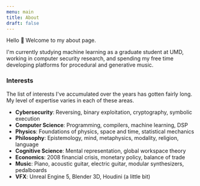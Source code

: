 ```yaml
---
menu: main
title: About
draft: false
---
```


Hello 👋 Welcome to my about page.

I'm currently studying machine learning as a graduate student at UMD, working in computer security research, and spending my free time developing platforms for procedural and generative music. 

### Interests

The list of interests I've accumulated over the years has gotten fairly long. My level of expertise varies in each of these areas.

- **Cybersecurity**: Reversing, binary exploitation, cryptography, symbolic execution
- **Computer Science**: Programming, compilers, machine learning, DSP
- **Physics**: Foundations of physics, space and time, statistical mechanics
- **Philosophy**: Epistemology, mind, metaphysics, modality, religion, language
- **Cognitive Science**: Mental representation, global workspace theory
- **Economics**: 2008 financial crisis, monetary policy, balance of trade
- **Music**: Piano, acoustic guitar, electric guitar, modular synthesizers, pedalboards
- **VFX**: Unreal Engine 5, Blender 3D, Houdini (a little bit)
